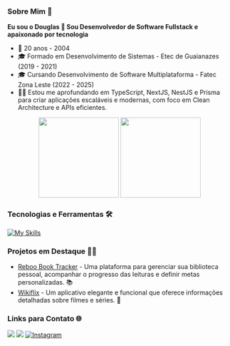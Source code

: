 ### Sobre Mim 🚀  

**Eu sou o Douglas 🙂 Sou Desenvolvedor de Software Fullstack e apaixonado por tecnologia**
- 📅 20 anos - 2004
- 🎓 Formado em Desenvolvimento de Sistemas - Etec de Guaianazes (2019 - 2021)
- 🎓 Cursando Desenvolvimento de Software Multiplataforma - Fatec Zona Leste (2022 - 2025)
- 👨‍💻 Estou me aprofundando em TypeScript, NextJS, NestJS e Prisma para criar aplicações escaláveis e modernas, com foco em Clean Architecture e APIs eficientes.

<div align="center">
   <img height="180em" src="https://github-readme-stats.vercel.app/api?username=douglasdans&show_icons=true&hide_border=true&bg_color=151B23&title_color=612BE3&icon_color=612BE3&text_color=F0F6FC"/>
   <img height="180em" src="https://github-readme-stats.vercel.app/api/top-langs/?username=douglasdans&layout=compact&hide=php,html&bg_color=151B23&title_color=612BE3&icon_color=612BE3&text_color=F0F6FC&hide_border=true"/>
</div>


### Tecnologias e Ferramentas 🛠  

[![My Skills](https://skillicons.dev/icons?i=ts,react,nextjs,nestjs,prisma,postgres,java,spring,figma)](https://skillicons.dev)


### Projetos em Destaque 👨‍💻
- [Reboo Book Tracker](https://github.com/DouglasDans/reboo-book-tracker) - Uma plataforma para gerenciar sua biblioteca pessoal, acompanhar o progresso das leituras e definir metas personalizadas. 📚  
- [Wikiflix](https://github.com/DouglasDans/Wikiflix) - Um aplicativo elegante e funcional que oferece informações detalhadas sobre filmes e séries. 🎥


### Links para Contato 🌐  

<a href="https://www.linkedin.com/in/douglasdans/"><img src="https://img.shields.io/badge/LinkedIn-0077B5?style=for-the-badge&logo=linkedin&logoColor=white"></a>
<a target="_blank" href="https://discord.com/users/684092812312313927"><img src="https://img.shields.io/badge/Discord-5865F2?style=for-the-badge&logo=discord&logoColor=white"></a>
<a target="_blank" href="https://www.instagram.com/douglas.dans/">![Instagram](https://img.shields.io/badge/Instagram-%23E4405F.svg?style=for-the-badge&logo=Instagram&logoColor=white)</a>


